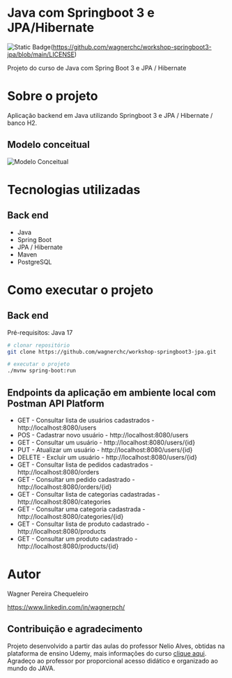 # Java com Springboot 3 e JPA/Hibernate

![Static Badge](https://img.shields.io/badge/license-MIT)(https://github.com/wagnerchc/workshop-springboot3-jpa/blob/main/LICENSE)

Projeto do curso de Java com Spring Boot 3 e JPA / Hibernate

# Sobre o projeto

Aplicação backend em Java utilizando Springboot 3 e JPA / Hibernate / banco H2.

## Modelo conceitual

![Modelo Conceitual](https://drive.google.com/file/d/1wjWK_3o684jILx9TKRv7cSlfdgFVwla2/view)

# Tecnologias utilizadas

## Back end

- Java
- Spring Boot
- JPA / Hibernate
- Maven
- PostgreSQL

# Como executar o projeto

## Back end

Pré-requisitos: Java 17

```bash
# clonar repositório
git clone https://github.com/wagnerchc/workshop-springboot3-jpa.git

# executar o projeto
./mvnw spring-boot:run
```

## Endpoints da aplicação em ambiente local com Postman API Platform

<ul>
    <li>GET - Consultar lista de usuários cadastrados - http://localhost:8080/users</li>
    <li>POS - Cadastrar novo usuário - http://localhost:8080/users</li>
    <li>GET - Consultar um usuário - http://localhost:8080/users/{id}</li>
    <li>PUT - Atualizar um usuário - http://localhost:8080/users/{id}</li>
    <li>DELETE - Excluir um usuário - http://localhost:8080/users/{id}</li>
    <li>GET - Consultar lista de pedidos cadastrados - http://localhost:8080/orders</li>
    <li>GET - Consultar um pedido cadastrado - http://localhost:8080/orders/{id}</li>
    <li>GET - Consultar lista de categorias cadastradas - http://localhost:8080/categories</li>
    <li>GET - Consultar uma categoria cadastrada - http://localhost:8080/categories/{id}</li>
    <li>GET - Consultar lista de produto cadastrado - http://localhost:8080/products</li>
    <li>GET - Consultar um produto cadastrado - http://localhost:8080/products/{id}</li>
</ul>

# Autor

Wagner Pereira Chequeleiro

https://www.linkedin.com/in/wagnerpch/

## Contribuição e agradecimento

Projeto desenvolvido a partir das aulas do professor Nelio Alves, obtidas na plataforma de ensino Udemy, mais informações do curso <a href="https://www.udemy.com/course/java-curso-completo/" target="_blank">clique aqui<a>. Agradeço ao professor por proporcional acesso didático e organizado ao mundo do JAVA.
